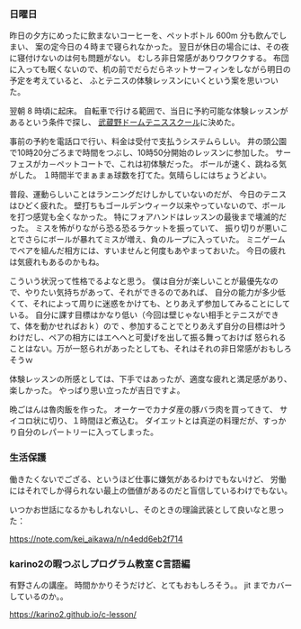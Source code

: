 ### 日曜日

昨日の夕方にめったに飲まないコーヒーを、ペットボトル 600m 分も飲んでしまい、
案の定今日の４時まで寝られなかった。
翌日が休日の場合には、その夜に寝付けないのは何も問題がない。
むしろ非日常感がありワクワクする。
布団に入っても眠くないので、机の前でだらだらネットサーフィンをしながら明日の予定を考えていると、
ふとテニスの体験レッスンにいくという案を思いついた。

翌朝 8 時頃に起床。
自転車で行ける範囲で、当日に予約可能な体験レッスンがあるという条件で探し、
[武蔵野ドームテニススクール](https://www.tennis-m-dome.com/)に決めた。

事前の予約を電話口で行い、料金は受付で支払うシステムらしい。
井の頭公園で10時20分ごろまで時間をつぶし、10時50分開始のレッスンに参加した。
サーフェスがカ－ペットコートで、これは初体験だった。
ボールが速く、跳ねる気がした。
１時間半でまぁまぁ球数を打てた。気晴らしにはちょうどよい。

普段、運動らしいことはランニングだけしかしていないのだが、
今日のテニスはひどく疲れた。
壁打ちもゴールデンウィーク以来やっていないので、ボールを打つ感覚も全くなかった。
特にフォアハンドはレッスンの最後まで壊滅的だった。
ミスを怖がりながら恐る恐るラケットを振っていて、
振り切りが悪いことでさらにボールが暴れてミスが増え、負のループに入っていた。
ミニゲームでペアを組んだ相方には、すいませんと何度もあやまっておいた。
今日の疲れは気疲れもあるのかもね。

こういう状況って性格でるよなと思う。
僕は自分が楽しいことが最優先なので、やりたい気持ちがあって、それができるのであれば、
自分の能力が多少低くて、それによって周りに迷惑をかけても、とりあえず参加してみることにしている。
自分に課す目標はかなり低い（今回は壁じゃない相手とテニスができて、体を動かせればおｋ）ので
、参加することでとりあえず自分の目標は叶うわけだし、ペアの相方にはエヘヘと可愛げを出して振る舞っておけば
怒られることはない。万が一怒られがあったとしても、それはそれの非日常感がおもしろそうｗ

体験レッスンの所感としては、下手ではあったが、適度な疲れと満足感があり、楽しかった。
やっぱり思い立ったが吉日ですよ。

晩ごはんは魯肉飯を作った。
オーケーでカナダ産の豚バラ肉を買ってきて、
サイコロ状に切り、１時間ほど煮込む。
ダイエットとは真逆の料理だが、すっかり自分のレパートリーに入ってしまった。

### 生活保護

働きたくないでござる、というほど仕事に嫌気があるわけでもないけど、
労働にはそれでしか得られない最上の価値があるのだと盲信しているわけでもない。

いつかお世話になるかもしれないし、そのときの理論武装として良いなと思った：

https://note.com/kei_aikawa/n/n4edd6eb2f714

### karino2の暇つぶしプログラム教室 C言語編

有野さんの講座。
時間かかりそうだけど、とてもおもしろそう。。
jit までカバーしているのか。。

https://karino2.github.io/c-lesson/